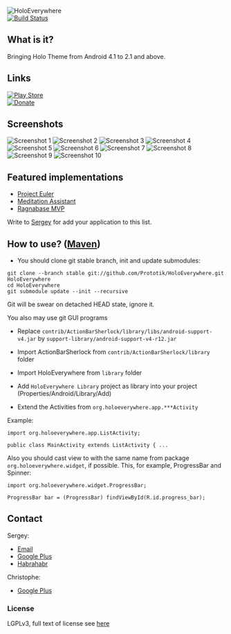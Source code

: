 ![HoloEverywhere](http://holoeverywhere.org/github-res/logo.png "HoloEverywhere")  
[![Build Status](https://travis-ci.org/Prototik/HoloEverywhere.png?branch=master)](https://travis-ci.org/Prototik/HoloEverywhere)

## What is it?
Bringing Holo Theme from Android 4.1 to 2.1 and above.
## Links
[![Play Store](http://holoeverywhere.org/github-res/play_store_button.png)][Play Store]  
[![Donate](http://holoeverywhere.org/github-res/donate_button.png)][Donate]

## Screenshots
![Screenshot 1](http://holoeverywhere.org/img/screenshots/1.png "Screenshot 1")
![Screenshot 2](http://holoeverywhere.org/img/screenshots/2.png "Screenshot 2")
![Screenshot 3](http://holoeverywhere.org/img/screenshots/3.png "Screenshot 3")
![Screenshot 4](http://holoeverywhere.org/img/screenshots/4.png "Screenshot 4")
![Screenshot 5](http://holoeverywhere.org/img/screenshots/5.png "Screenshot 5")
![Screenshot 6](http://holoeverywhere.org/img/screenshots/6.png "Screenshot 6")
![Screenshot 7](http://holoeverywhere.org/img/screenshots/7.png "Screenshot 7")
![Screenshot 8](http://holoeverywhere.org/img/screenshots/8.png "Screenshot 8")
![Screenshot 9](http://holoeverywhere.org/img/screenshots/9.png "Screenshot 9")
![Screenshot 10](http://holoeverywhere.org/img/screenshots/10.png "Screenshot 10")

## Featured implementations
 * [Project Euler](https://play.google.com/store/apps/details?id=ie.cathalcoffey.android.projecteuler)
 * [Meditation Assistant](https://play.google.com/store/apps/details?id=sh.ftp.rocketninelabs.meditationassistant)
 * [Ragnabase MVP](https://play.google.com/store/apps/details?id=com.ragnabase.mvp)

Write to [Sergey](mailto:prototypegamez@gmail.com) for add your application to this list.

## How to use? ([Maven][Build with Maven])

* You should clone git stable branch, init and update submodules:

```
git clone --branch stable git://github.com/Prototik/HoloEverywhere.git HoloEverywhere
cd HoloEverywhere
git submodule update --init --recursive
```
Git will be swear on detached HEAD state, ignore it.

You also may use git GUI programs

* Replace `contrib/ActionBarSherlock/library/libs/android-support-v4.jar` by `support-library/android-support-v4-r12.jar`

* Import ActionBarSherlock from `contrib/ActionBarSherlock/library` folder

* Import HoloEverywhere from `library` folder

* Add `HoloEverywhere Library` project as library into your project (Properties/Android/Library/Add)

* Extend the Activities from `org.holoeverywhere.app.***Activity`

Example:

```
import org.holoeverywhere.app.ListActivity;

public class MainActivity extends ListActivity { ...
```
Also you should cast view to with the same name from package `org.holoeverywhere.widget`, if possible. This, for example, ProgressBar and Spinner:
```
import org.holoeverywhere.widget.ProgressBar;

ProgressBar bar = (ProgressBar) findViewById(R.id.progress_bar);
```

## Contact

Sergey:
  * [Email](mailto:prototypegamez@gmail.com "Send email to Sergey")
  * [Google Plus](https://plus.google.com/103272077758668000975/posts "Google Plus")
  * [Habrahabr](http://habrahabr.ru/users/prototik/)
  
Christophe:
  * [Google Plus](https://plus.google.com/108315424589085456181/posts "Google Plus")

### License
LGPLv3, full text of license see [here][License]

[Play Store]: https://play.google.com/store/apps/details?id=org.holoeverywhere.demo "Play Store"
[Donate]: https://www.paypal.com/cgi-bin/webscr?cmd=_donations&business=X7E7U7HNR36YN&lc=US&item_name=HoloEverywhere&currency_code=USD&bn=PP%2dDonationsBF%3adonate_button%2epng%3aNonHosted "Donate"
[Build with Maven]: https://github.com/Prototik/HoloEverywhere/wiki/Maven "Build with maven"
[License]: https://raw.github.com/Prototik/HoloEverywhere/master/LICENSE "LGPLv3"
